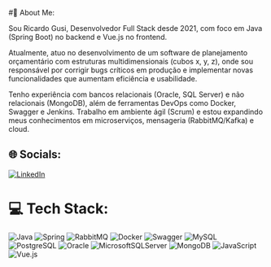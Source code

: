 #💫 About Me:

Sou Ricardo Gusi, Desenvolvedor Full Stack desde 2021, com foco em Java (Spring Boot) no backend e Vue.js no frontend.

Atualmente, atuo no desenvolvimento de um software de planejamento orçamentário com estruturas multidimensionais (cubos x, y, z), onde sou responsável por corrigir bugs críticos em produção e implementar novas funcionalidades que aumentam eficiência e usabilidade.

Tenho experiência com bancos relacionais (Oracle, SQL Server) e não relacionais (MongoDB), além de ferramentas DevOps como Docker, Swagger e Jenkins. Trabalho em ambiente ágil (Scrum) e estou expandindo meus conhecimentos em microserviços, mensageria (RabbitMQ/Kafka) e cloud.


## 🌐 Socials:
[![LinkedIn](https://img.shields.io/badge/LinkedIn-%230077B5.svg?logo=linkedin&logoColor=white)](https://linkedin.com/in/ricardo-gusi) 

# 💻 Tech Stack:
![Java](https://img.shields.io/badge/java-%23ED8B00.svg?style=flat-square&logo=java&logoColor=white) 
![Spring](https://img.shields.io/badge/spring-%236DB33F.svg?style=flat-square&logo=spring&logoColor=white)
![RabbitMQ](https://img.shields.io/badge/RabbitMQ-FF6600?style=flat-square&logo=rabbitmq&logoColor=white)
![Docker](https://img.shields.io/badge/docker-%230db7ed.svg?style=flat-square&logo=docker&logoColor=white) 
![Swagger](https://img.shields.io/badge/-Swagger-%23Clojure?style=flat-square&logo=swagger&logoColor=white)
![MySQL](https://img.shields.io/badge/mysql-%2300f.svg?style=flat-square&logo=mysql&logoColor=white) 
![PostgreSQL](https://img.shields.io/badge/postgresql-%23316192.svg?style=flat-square&logo=postgresql&logoColor=white) 
![Oracle](https://img.shields.io/badge/oracle-%23F80000.svg?style=flat-square&logo=oracle&logoColor=white) 
![MicrosoftSQLServer](https://img.shields.io/badge/Microsoft%20SQL%20Server-CC2927?style=flat-square&logo=microsoft%20sql%20server&logoColor=white) 
![MongoDB](https://img.shields.io/badge/MongoDB-%234ea94b.svg?style=flat-square&logo=mongodb&logoColor=white) 
![JavaScript](https://img.shields.io/badge/javascript-%23323330.svg?style=flat-square&logo=javascript&logoColor=%23F7DF1E) 
![Vue.js](https://img.shields.io/badge/vuejs-%2335495e.svg?style=flat-square&logo=vuedotjs&logoColor=%234FC08D) 


